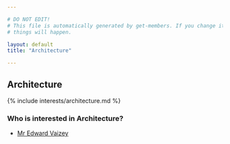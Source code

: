 ```yaml
---

# DO NOT EDIT!
# This file is automatically generated by get-members. If you change it, bad
# things will happen.

layout: default
title: "Architecture"

---
```


## Architecture

{% include interests/architecture.md %}

### Who is interested in Architecture?


* [Mr Edward Vaizey](/members/mr-edward-vaizey.html)

